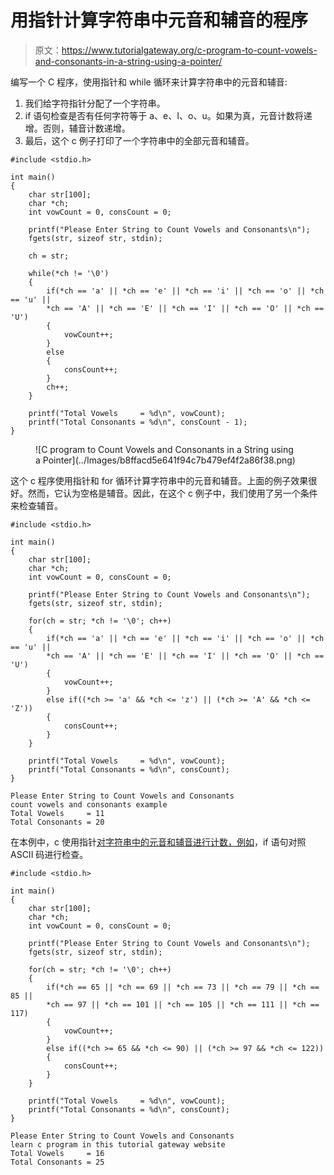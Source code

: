 # 用指针计算字符串中元音和辅音的程序

> 原文：<https://www.tutorialgateway.org/c-program-to-count-vowels-and-consonants-in-a-string-using-a-pointer/>

编写一个 C 程序，使用指针和 while 循环来计算字符串中的元音和辅音:

1.  我们给字符指针分配了一个字符串。
2.  if 语句检查是否有任何字符等于 a、e、I、o、u。如果为真，元音计数将递增。否则，辅音计数递增。
3.  最后，这个 c 例子打印了一个字符串中的全部元音和辅音。

```
#include <stdio.h>

int main()
{
    char str[100];
    char *ch;
    int vowCount = 0, consCount = 0;

    printf("Please Enter String to Count Vowels and Consonants\n");
    fgets(str, sizeof str, stdin);

    ch = str;

    while(*ch != '\0')
    {
        if(*ch == 'a' || *ch == 'e' || *ch == 'i' || *ch == 'o' || *ch == 'u' ||
		*ch == 'A' || *ch == 'E' || *ch == 'I' || *ch == 'O' || *ch == 'U')  
        {
            vowCount++;
        }
        else
        {
            consCount++;
        }
        ch++;
    }

	printf("Total Vowels     = %d\n", vowCount);
    printf("Total Consonants = %d\n", consCount - 1);
}

```

<figure class="wp-block-image size-large">![C program to Count Vowels and Consonants in a String using a Pointer](../Images/b8ffacd5e641f94c7b479ef4f2a86f38.png)</figure>

这个 c 程序使用指针和 for 循环计算字符串中的元音和辅音。上面的例子效果很好。然而，它认为空格是辅音。因此，在这个 c 例子中，我们使用了另一个条件来检查辅音。

```
#include <stdio.h>

int main()
{
    char str[100];
    char *ch;
    int vowCount = 0, consCount = 0;

    printf("Please Enter String to Count Vowels and Consonants\n");
    fgets(str, sizeof str, stdin);

    for(ch = str; *ch != '\0'; ch++)
    {
        if(*ch == 'a' || *ch == 'e' || *ch == 'i' || *ch == 'o' || *ch == 'u' ||
		*ch == 'A' || *ch == 'E' || *ch == 'I' || *ch == 'O' || *ch == 'U')  
        {
            vowCount++;
        }
        else if((*ch >= 'a' && *ch <= 'z') || (*ch >= 'A' && *ch <= 'Z'))
        {
            consCount++;
        }
    }

	printf("Total Vowels     = %d\n", vowCount);
    printf("Total Consonants = %d\n", consCount);
}

```

```
Please Enter String to Count Vowels and Consonants
count vowels and consonants example
Total Vowels     = 11
Total Consonants = 20
```

在本例中，c 使用指针[对字符串中的元音和辅音进行计数，例如](https://www.tutorialgateway.org/c-programming-examples/)，if 语句对照 ASCII 码进行检查。

```
#include <stdio.h>

int main()
{
    char str[100];
    char *ch;
    int vowCount = 0, consCount = 0;

    printf("Please Enter String to Count Vowels and Consonants\n");
    fgets(str, sizeof str, stdin);

    for(ch = str; *ch != '\0'; ch++)
    {
        if(*ch == 65 || *ch == 69 || *ch == 73 || *ch == 79 || *ch == 85 ||
		*ch == 97 || *ch == 101 || *ch == 105 || *ch == 111 || *ch == 117)  
        {
            vowCount++;
        }
        else if((*ch >= 65 && *ch <= 90) || (*ch >= 97 && *ch <= 122))
        {
            consCount++;
        }
    }

	printf("Total Vowels     = %d\n", vowCount);
    printf("Total Consonants = %d\n", consCount);
}

```

```
Please Enter String to Count Vowels and Consonants
learn c program in this tutorial gateway website
Total Vowels     = 16
Total Consonants = 25
```